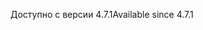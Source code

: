 <span data-ttu-id="ce316-101">Доступно с версии 4.7.1</span><span class="sxs-lookup"><span data-stu-id="ce316-101">Available since 4.7.1</span></span>